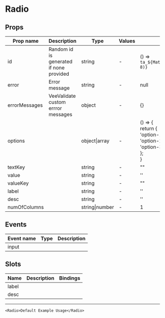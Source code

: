 # Radio

## Props

| Prop name     | Description                             | Type           | Values | Default                                                                                                              |
| ------------- | --------------------------------------- | -------------- | ------ | -------------------------------------------------------------------------------------------------------------------- |
| id            | Random id is generated if none provided | string         | -      | () => `ta_${Math.random().toString(12).substring(2, 8)}`                                                             |
| error         | Error message                           | string         | -      | null                                                                                                                 |
| errorMessages | VeeValidate custom errror messages      | object         | -      | {}                                                                                                                   |
| options       |                                         | object\|array  | -      | () => {<br> return {<br> 'option-1': 'Option 1',<br> 'option-2': 'Option 2',<br> 'option-3': 'Option 3',<br> };<br>} |
| textKey       |                                         | string         | -      | ""                                                                                                                   |
| value         |                                         | string         | -      | ''                                                                                                                   |
| valueKey      |                                         | string         | -      | ""                                                                                                                   |
| label         |                                         | string         | -      | ''                                                                                                                   |
| desc          |                                         | string         | -      | ''                                                                                                                   |
| numOfColumns  |                                         | string\|number | -      | 1                                                                                                                    |

## Events

| Event name | Type | Description |
| ---------- | ---- | ----------- |
| input      |      |

## Slots

| Name  | Description | Bindings |
| ----- | ----------- | -------- |
| label |             |          |
| desc  |             |          |

---

```vue live
<Radio>Default Example Usage</Radio>
```
